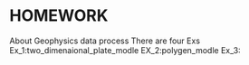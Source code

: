 # HOMEWORK
About Geophysics data process
There are four Exs
Ex_1:two_dimenaional_plate_modle
EX_2:polygen_modle
Ex_3:
